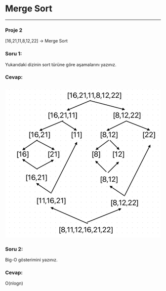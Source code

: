 # Merge Sort 

---

### Proje 2

[16,21,11,8,12,22] -> Merge Sort

### Soru 1: 

Yukarıdaki dizinin sort türüne göre aşamalarını yazınız.

### Cevap:
![MergeSort.png](MergeSort.png)
---

### Soru 2:

Big-O gösterimini yazınız.

### Cevap: 
O(nlogn)